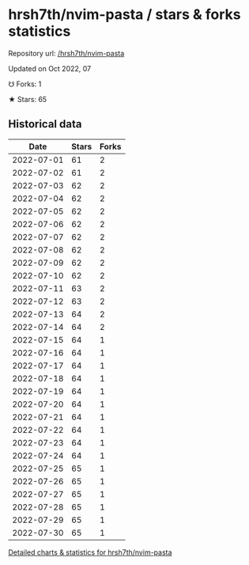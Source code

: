# hrsh7th/nvim-pasta / stars & forks statistics

Repository url: [/hrsh7th/nvim-pasta](https://github.com/hrsh7th/nvim-pasta)

Updated on Oct 2022, 07

☋ Forks: 1

★ Stars: 65

## Historical data
| Date | Stars | Forks |
|------|-------|-------|
| 2022-07-01 | 61 | 2 | 
| 2022-07-02 | 61 | 2 | 
| 2022-07-03 | 62 | 2 | 
| 2022-07-04 | 62 | 2 | 
| 2022-07-05 | 62 | 2 | 
| 2022-07-06 | 62 | 2 | 
| 2022-07-07 | 62 | 2 | 
| 2022-07-08 | 62 | 2 | 
| 2022-07-09 | 62 | 2 | 
| 2022-07-10 | 62 | 2 | 
| 2022-07-11 | 63 | 2 | 
| 2022-07-12 | 63 | 2 | 
| 2022-07-13 | 64 | 2 | 
| 2022-07-14 | 64 | 2 | 
| 2022-07-15 | 64 | 1 | 
| 2022-07-16 | 64 | 1 | 
| 2022-07-17 | 64 | 1 | 
| 2022-07-18 | 64 | 1 | 
| 2022-07-19 | 64 | 1 | 
| 2022-07-20 | 64 | 1 | 
| 2022-07-21 | 64 | 1 | 
| 2022-07-22 | 64 | 1 | 
| 2022-07-23 | 64 | 1 | 
| 2022-07-24 | 64 | 1 | 
| 2022-07-25 | 65 | 1 | 
| 2022-07-26 | 65 | 1 | 
| 2022-07-27 | 65 | 1 | 
| 2022-07-28 | 65 | 1 | 
| 2022-07-29 | 65 | 1 | 
| 2022-07-30 | 65 | 1 | 


[Detailed charts & statistics for hrsh7th/nvim-pasta](https://reviewgithub.com/rep/hrsh7th/nvim-pasta)
